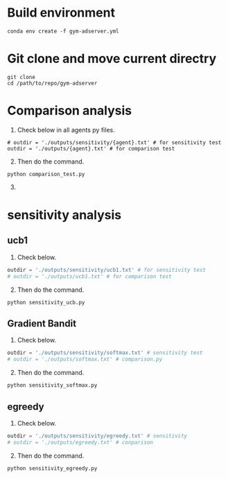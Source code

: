 # Build environment

```
conda env create -f gym-adserver.yml
```

# Git clone and move current directry
```
git clone 
cd /path/to/repo/gym-adserver
```

# Comparison analysis
1. Check below in all agents py files.
```
# outdir = './outputs/sensitivity/{agent}.txt' # for sensitivity test
outdir = './outputs/{agent}.txt' # for comparison test
```
2. Then do the command.
```
python comparison_test.py
```
3. 

# sensitivity analysis
## ucb1
1. Check below.
```gym_adserver/agents/ucb1_agent.py
outdir = './outputs/sensitivity/ucb1.txt' # for sensitivity test
# outdir = './outputs/ucb1.txt' # for comparison test
```
2. Then do the command.
```
python sensitivity_ucb.py
```

## Gradient Bandit
1. Check below.
```gym_adserver/agents/softmax_agent.py
outdir = './outputs/sensitivity/softmax.txt' # sensitivity test
# outdir = './outputs/softmax.txt' # comparison.py
```
2. Then do the command.
```
python sensitivity_softmax.py
```

## egreedy
1. Check below.
```gym_adserver/agents/epsilon_greedy_agent.py
outdir = './outputs/sensitivity/egreedy.txt' # sensitivity 
# outdir = './outputs/egreedy.txt' # conparison
```
2. Then do the command.
```
python sensitivity_egreedy.py
```
